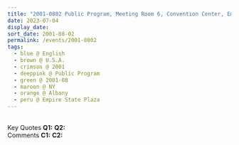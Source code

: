 ```yaml
---
title: "2001-0802 Public Program, Meeting Room 6, Convention Center, Empire State Plaza, Albany, NY, U.S.A."
date: 2023-07-04
display_date: 
sort_date: 2001-08-02
permalink: /events/2001-0802
tags:
  - blue @ English
  - brown @ U.S.A.
  - crimson @ 2001
  - deeppink @ Public Program
  - green @ 2001-08
  - maroon @ NY
  - orange @ Albany
  - peru @ Empire State Plaza
---
```


<br>

<wave-list>
  <list-title color="DarkSeaGreen" width="55">Key Quotes</list-title>
  <list-item color="BlanchedAlmond" width="280"><b>Q1:</b> <i></i></list-item>
  <list-item color="Lavender" width="280"><b>Q2:</b> <i></i></list-item>
</wave-list>

<br>

<wave-list>
  <list-title color="DarkSeaGreen" width="55">Comments</list-title>
  <list-item color="BlanchedAlmond" width="280"><b>C1:</b> <i></i></list-item>
  <list-item color="Lavender" width="280"><b>C2:</b> <i></i></list-item>
</wave-list>